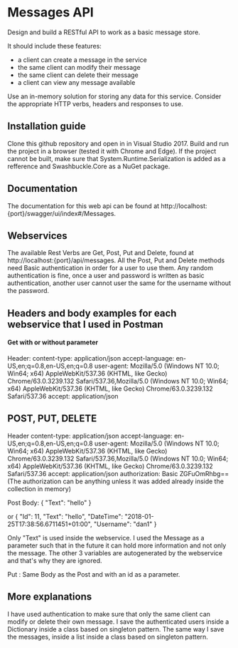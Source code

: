 # Messages API 
Design and build a RESTful API to work as a basic message store.

It should include these features:
  - a client can create a message in the service
  - the same client can modify their message
  - the same client can delete their message
  - a client can view any message available

Use an in-memory solution for storing any data for this service. Consider the appropriate HTTP verbs, headers and responses to use.
## Installation guide
Clone this github repository and open in in Visual Studio 2017. Build and run the project in a browser (tested it with Chrome and Edge). 
If the project cannot be built, make sure that System.Runtime.Serialization is added as a refference and Swashbuckle.Core as a NuGet package. 
## Documentation
The documentation for this web api can be found at http://localhost:{port}/swagger/ui/index#/Messages. 
## Webservices
The available Rest Verbs are Get, Post, Put and Delete, found at http://localhost:{port}/api/messages. All the Post, Put and Delete methods need Basic authentication in order for a user to use them. Any random authentication is fine, once a user and password is written as basic authentication, another user cannot user the same for the username without the password. 

## Headers and body examples for each webservice that I used in Postman
#### Get with or without parameter
Header: 
content-type: application/json
accept-language: en-US,en;q=0.8,en-US,en;q=0.8
user-agent: Mozilla/5.0 (Windows NT 10.0; Win64; x64) AppleWebKit/537.36 (KHTML, like Gecko) Chrome/63.0.3239.132 Safari/537.36,Mozilla/5.0 (Windows NT 10.0; Win64; x64) AppleWebKit/537.36 (KHTML, like Gecko) Chrome/63.0.3239.132 Safari/537.36
accept: application/json

##  POST, PUT, DELETE
Header
content-type: application/json
accept-language: en-US,en;q=0.8,en-US,en;q=0.8
user-agent: Mozilla/5.0 (Windows NT 10.0; Win64; x64) AppleWebKit/537.36 (KHTML, like Gecko) Chrome/63.0.3239.132 Safari/537.36,Mozilla/5.0 (Windows NT 10.0; Win64; x64) AppleWebKit/537.36 (KHTML, like Gecko) Chrome/63.0.3239.132 Safari/537.36
accept: application/json
authorization: Basic ZGFuOmRhbg==
(The authorization can be anything unless it was added already inside the collection in memory)

Post Body: 
{
"Text": "hello"
}

or 
{
"Id": 11,
"Text": "hello",
"DateTime": "2018-01-25T17:38:56.6711451+01:00",
"Username": "dan1"
}

Only "Text" is used inside the webservice. I used the Message as a parameter such that in the future it can hold more information and not only the message. The other 3 variables are autogenerated by the webservice and that's why they are ignored. 

Put : Same Body as the Post and with an id as a parameter.



## More explanations
I have used authentication to make sure that only the same client can modify or delete their own message. I save the authenticated users inside a Dictionary inside a class based on singleton pattern. The same way I save the messages, inside a list inside a class based on singleton pattern. 

